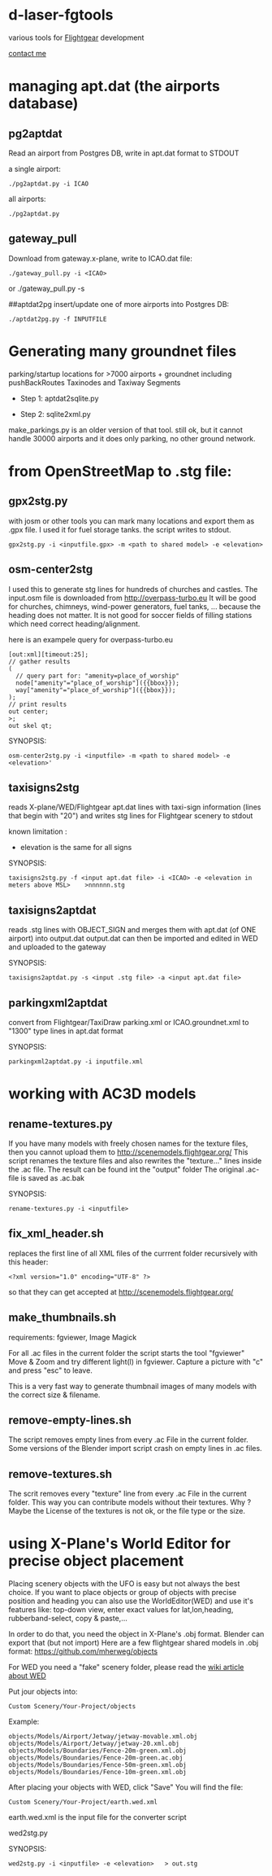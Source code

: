 # d-laser-fgtools

various tools for [Flightgear](http://www.flightgear.org) development


[contact me](http://wiki.flightgear.org/User:Laserman/)

# managing apt.dat (the airports database)

## pg2aptdat
Read an airport from Postgres DB, write in apt.dat format to STDOUT

a single airport:

    ./pg2aptdat.py -i ICAO

all airports:

    ./pg2aptdat.py 

## gateway_pull
Download from gateway.x-plane, write to ICAO.dat file:

    ./gateway_pull.py -i <ICAO>
or 
    ./gateway_pull.py -s <sceneryId>

##aptdat2pg
insert/update one of more airports into Postgres DB:

    ./aptdat2pg.py -f INPUTFILE


# Generating many groundnet files
parking/startup locations for >7000 airports + groundnet including
pushBackRoutes Taxinodes and Taxiway Segments

* Step 1:
    aptdat2sqlite.py

* Step 2:
    sqlite2xml.py

make_parkings.py is an older version of that tool. still ok,
but it cannot handle 30000 airports and it does only parking, no other ground network.

# from OpenStreetMap  to .stg file:

## gpx2stg.py
with josm or other tools you can mark many locations and export them as
.gpx file. I used it for fuel storage tanks.
the script writes to stdout.

    gpx2stg.py -i <inputfile.gpx> -m <path to shared model> -e <elevation>

## osm-center2stg
I used this to generate stg lines for hundreds of churches and castles. 
The input.osm  file is downloaded from http://overpass-turbo.eu
It will be good for churches, chimneys, wind-power generators, fuel tanks, ... because the
heading does not matter. It is not good for soccer fields of filling stations
which need correct heading/alignment.

here is an exampele query for overpass-turbo.eu
 
    [out:xml][timeout:25];
    // gather results
    (
      // query part for: "amenity=place_of_worship"
      node["amenity"="place_of_worship"]({{bbox}});
      way["amenity"="place_of_worship"]({{bbox}});
    );
    // print results
    out center;
    >;
    out skel qt;


SYNOPSIS:

    osm-center2stg.py -i <inputfile> -m <path to shared model> -e <elevation>'


## taxisigns2stg
reads X-plane/WED/Flightgear apt.dat lines with taxi-sign information 
(lines that begin with "20")
and writes stg lines for Flightgear scenery to stdout

known limitation :
* elevation is the same for all signs 

SYNOPSIS:

    taxisigns2stg.py -f <input apt.dat file> -i <ICAO> -e <elevation in meters above MSL>    >nnnnnn.stg


## taxisigns2aptdat
reads .stg lines with OBJECT_SIGN and merges them with apt.dat (of ONE airport) into output.dat
output.dat can then be imported and edited in WED and uploaded to the gateway

SYNOPSIS:

    taxisigns2aptdat.py -s <input .stg file> -a <input apt.dat file>




## parkingxml2aptdat
convert from Flightgear/TaxiDraw parking.xml or ICAO.groundnet.xml
to "1300" type lines in apt.dat format

SYNOPSIS:

    parkingxml2aptdat.py -i inputfile.xml



# working with AC3D models

## rename-textures.py
If you have many models with freely chosen names for the texture files,
then you cannot upload them to http://scenemodels.flightgear.org/
This script renames the texture files and also rewrites the "texture..."
lines inside the .ac file.
The result can be found int the "output" folder
The original .ac-file is saved as .ac.bak 

SYNOPSIS:

    rename-textures.py -i <inputfile>



## fix_xml_header.sh  
replaces the first line of all XML files of the currrent folder recursively
with this header:

    <?xml version="1.0" encoding="UTF-8" ?>

so that they can get accepted at   http://scenemodels.flightgear.org/  

## make_thumbnails.sh  
requirements: fgviewer, Image Magick

For all .ac files in the current folder the script starts the tool "fgviewer"
Move & Zoom and try different light(l) in fgviewer. Capture a picture with "c"  
and press "esc" to leave.

This is a very fast way to generate thumbnail images of many models with the 
correct size & filename.

## remove-empty-lines.sh  
The script removes empty lines from every .ac File in the current folder.
Some versions of the Blender import script crash on empty lines in .ac files.

## remove-textures.sh
The scrit removes every "texture" line from every .ac File in the current folder.
This way you can contribute models without their textures.
Why ? Maybe the License of the textures is not ok, or the file type or the size.



# using X-Plane's World Editor for precise object placement 
Placing scenery objects with the UFO is easy but not always the best choice.
If you want to place objects or group of objects with precise position and heading
you can also use the WorldEditor(WED) and use it's features like: top-down view, enter
exact values for lat,lon,heading, rubberband-select, copy & paste,...

In order to do that, you need the object in X-Plane's .obj format.
Blender can export that (but not import)
Here are a few flightgear shared models in .obj format: 
https://github.com/mherweg/objects

For WED you need a "fake" scenery folder, please read the [wiki article about WED](http://wiki.flightgear.org/WorldEditor)

Put jour objects into:  

    Custom Scenery/Your-Project/objects
Example:

    objects/Models/Airport/Jetway/jetway-movable.xml.obj
    objects/Models/Airport/Jetway/jetway-20.xml.obj
    objects/Models/Boundaries/Fence-20m-green.xml.obj
    objects/Models/Boundaries/Fence-20m-green.ac.obj
    objects/Models/Boundaries/Fence-50m-green.xml.obj
    objects/Models/Boundaries/Fence-10m-green.xml.obj

After placing your objects with WED, click "Save"
You will find the file:

    Custom Scenery/Your-Project/earth.wed.xml

earth.wed.xml is the input file for the converter script

wed2stg.py

SYNOPSIS:

    wed2stg.py -i <inputfile> -e <elevation>   > out.stg







